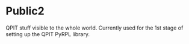 # Public2
QPIT stuff visible to the whole world. Currently used for the 1st stage of setting up the QPIT PyRPL library.
